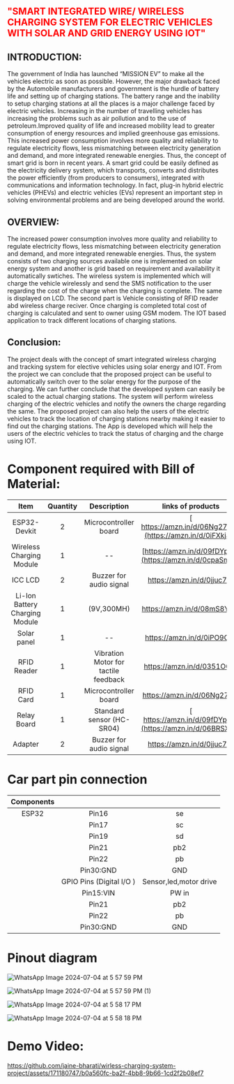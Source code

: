 <h2 style="color: red;">
    "SMART INTEGRATED WIRE/ WIRELESS CHARGING SYSTEM FOR ELECTRIC VEHICLES WITH SOLAR AND GRID ENERGY USING IOT"
</h2>

<h2>INTRODUCTION:</h2>
<p>The government of India has launched “MISSION EV” to make all the vehicles electric as soon as possible. However, the major drawback faced by the Automobile manufacturers and government is the hurdle of battery life and setting up of charging stations. The battery range and the inability to setup charging stations at all the places is a major challenge faced by electric vehicles. Increasing in the number of travelling vehicles has increasing the problems such as air pollution and to the use of petroleum.Improved quality of life and increased mobility lead to greater consumption of energy resources and implied greenhouse gas emissions. This increased power consumption involves more quality and reliability to regulate electricity flows, less mismatching between electricity generation and demand, and more integrated renewable energies. Thus, the concept of smart grid is born in recent years. A smart grid could be easily defined as the electricity delivery system, which transports, converts and distributes the power efficiently (from producers to consumers), integrated with communications and information technology. In fact, plug-in hybrid electric vehicles (PHEVs) and electric vehicles (EVs) represent an important step in solving environmental problems and are being developed around the world.</p>

<h2>OVERVIEW:</h2>
<p>The increased power consumption involves more quality and reliability to regulate electricity flows, less mismatching between electricity generation and demand, and more integrated renewable energies. Thus, the system consists of two charging sources available one is implemented on solar energy system and another is grid based on requirement and availability it automatically swtiches. The wireless system is implemented which will charge the vehicle wirelessly and send the SMS notification to the user regarding the cost of the charge when the charging is complete. The same is displayed on LCD. The second part is Vehicle consisting of RFID reader abd wireless charge reciver. Once charging is completed total cost of charging is calculated and sent to owner using GSM modem. The IOT based application to track different locations of charging stations.</p>

<h2>Conclusion:</h2>
<p>The project deals with the concept of smart integrated wireless charging and tracking system for elective vehicles using solar energy and IOT. From the project we can conclude that the proposed project can be useful to automatically switch over to the solar energy for the purpose of the charging. We can further conclude that the developed system can easily be scaled to the actual charging stations. The system will perform wireless charging of the electric vehicles and notify the owners the charge regarding the same. The proposed project can also help the users of the electric vehicles to track the location of charging stations nearby making it easier to find out the charging stations. The App is developed which will help the users of the electric vehicles to track the status of charging and the charge using IOT.</p>

# Component required with Bill of Material:

| Item                              | Quantity    | Description                          |    links of products        | 
| :---:                             | :---:       | :---:                                | :---:                       |
| ESP32-Devkit                      | 2           | Microcontroller board                | [ https://amzn.in/d/06Ng27mP](https://amzn.in/d/0iFXkja9) |
| Wireless Charging Module          | 1           | --                                   | [https://amzn.in/d/09fDYpCs](https://amzn.in/d/0cpaSmdk)  |
| ICC LCD                           | 2           |  Buzzer for audio signal             | https://amzn.in/d/0jjuc7f8  | 
| Li-Ion Battery Charging Module    | 1           | (9V,300MH)                           | https://amzn.in/d/08mS8YMR  | 
| Solar panel                       | 1           | --                                   | [https://amzn.in/d/0iPO9ODt ](https://amzn.in/d/005uP3qb) |
| RFID Reader                       | 1           | Vibration Motor for tactile feedback | [https://amzn.in/d/0351O0Iw ](https://www.amazon.in/dp/B09PZ3NB4Q?ref_=cm_sw_r_cp_ud_dp_31MHW1GD4QEBWAZJZR5X_2) |
| RFID Card                         | 1           | Microcontroller board                |  https://amzn.in/d/06Ng27mP |
| Relay Board                       | 1           | Standard sensor (HC-SR04)            |[ https://amzn.in/d/09fDYpCs](https://amzn.in/d/06BRSXYJ)  |
| Adapter                           | 2           |  Buzzer for audio signal             |[ https://amzn.in/d/0jjuc7f8 ](https://www.amazon.in/dp/B0B5V42269?ref_=cm_sw_r_cp_ud_dp_80HH41CQJPGXA3W94H92) | 

#  Car part pin connection

| Components                        |                           |                                      |                             
| :---:                             | :---:                     | :---:                                |
| ESP32                             | Pin16                     | se                                   | 
|                                   | Pin17                     | sc                                   | 
|                                   | Pin19                     | sd                                   |
|                                   | Pin21                     | pb2                                  | 
|                                   | Pin22                     | pb                                   | 
|                                   | Pin30:GND                 | GND                                  | 
|                                   | GPIO Pins (Digital I/O )  | Sensor,led,motor drive               | 
|                                   | Pin15:VIN                 | PW in                                |
|                                   | Pin21                     | pb2                                  | 
|                                   | Pin22                     | pb                                   | 
|                                   | Pin30:GND                 | GND                                  | 
 
# Pinout diagram
![WhatsApp Image 2024-07-04 at 5 57 59 PM](https://github.com/jaine-bharati/wirless-charging-system-project/assets/171180747/fea8ab8c-b55d-4f03-9d84-259d996d9fad)

![WhatsApp Image 2024-07-04 at 5 57 59 PM (1)](https://github.com/jaine-bharati/wirless-charging-system-project/assets/171180747/06758090-8704-48bf-a9a8-3eb2ffc3f9e8)

![WhatsApp Image 2024-07-04 at 5 58 17 PM](https://github.com/jaine-bharati/wirless-charging-system-project/assets/171180747/d0fbb2bf-36bc-4c24-86f0-5a208a27930d)

![WhatsApp Image 2024-07-04 at 5 58 18 PM](https://github.com/jaine-bharati/wirless-charging-system-project/assets/171180747/28914f19-a899-413d-8c34-a39567c50e4b)


# Demo Video:
https://github.com/jaine-bharati/wirless-charging-system-project/assets/171180747/b0a560fc-ba2f-4bb8-9b66-1cd2f2b08ef7

